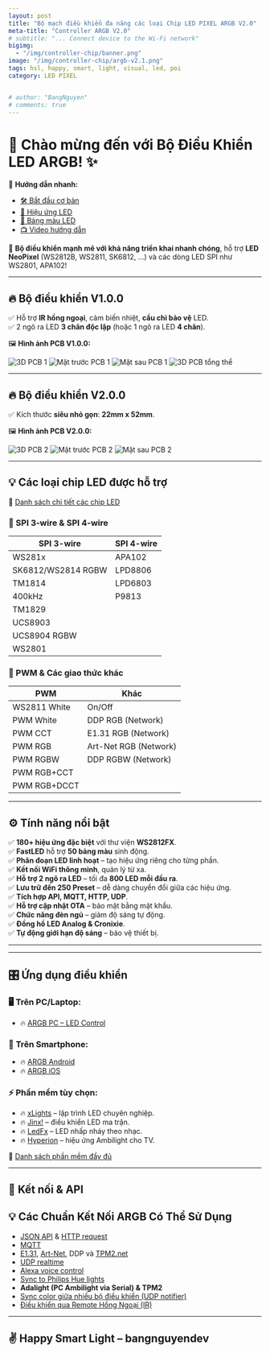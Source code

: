 ```yaml
---
layout: post
title: "Bộ mạch điều khiển đa năng các loại Chip LED PIXEL ARGB V2.0"
meta-title: "Controller ARGB V2.0"
# subtitle: "... Connect device to the Wi-Fi network"
bigimg:
  - "/img/controller-chip/banner.png"
image: "/img/controller-chip/argb-v2.1.png"
tags: hsl, happy, smart, light, visual, led, poi
category: LED PIXEL


# author: "BangNguyen"
# comments: true
---
```


# 🎉 Chào mừng đến với Bộ Điều Khiển LED ARGB! ✨  

📌 **Hướng dẫn nhanh:**  

- [🛠 Bắt đầu cơ bản](basics/getting-started)  
- [🎨 Hiệu ứng LED](features/effects)  
- [🌈 Bảng màu LED](features/palettes)  
- [📺 Video hướng dẫn](basics/tutorials)  

🚀 **Bộ điều khiển mạnh mẽ với khả năng triển khai nhanh chóng**, hỗ trợ **LED NeoPixel** (WS2812B, WS2811, SK6812, …) và các dòng LED SPI như WS2801, APA102!  

---

## 🔥 Bộ điều khiển V1.0.0  

✅ Hỗ trợ **IR hồng ngoại**, cảm biến nhiệt, **cầu chì bảo vệ** LED.  
✅ 2 ngõ ra LED **3 chân độc lập** (hoặc 1 ngõ ra LED **4 chân**).  

🖼 **Hình ảnh PCB V1.0.0:**  

<div class="image-gallery">
   <img src="/ARGB-LED/image/3D_box_PCB1_2024-06-16.png" alt="3D PCB 1">
   <img src="/ARGB-LED/image/3D_PCB1_mat-truoc.png" alt="Mặt trước PCB 1">
   <img src="/ARGB-LED/image/3D_PCB1_mat-sau.png" alt="Mặt sau PCB 1">
   <img src="/ARGB-LED/image/3D_PCB1.png" alt="3D PCB tổng thể">
</div>

---

## 🔥 Bộ điều khiển V2.0.0  

✅ Kích thước **siêu nhỏ gọn**: **22mm x 52mm**.  

🖼 **Hình ảnh PCB V2.0.0:**  

<div class="image-gallery">
   <img src="/ARGB-LED/image/v2.0.0_3D_PCB1_2024-12-04.png" alt="3D PCB 2">
   <img src="/ARGB-LED/image/v2.0.0-3D_PCB1_2024-12-04-mat truoc.png" alt="Mặt trước PCB 2">
   <img src="/ARGB-LED/image/v2.0.0-3D_PCB1_2024-12-04-mat sau.png" alt="Mặt sau PCB 2">
</div>

---

## 💡 Các loại chip LED được hỗ trợ  

🔗 [Danh sách chi tiết các chip LED](basics/compatible-led-strips)  

### 📌 SPI 3-wire & SPI 4-wire  

| **SPI 3-wire**        | **SPI 4-wire**          |
|-----------------------|-------------------------|
| WS281x               | APA102                  |
| SK6812/WS2814 RGBW   | LPD8806                 |
| TM1814               | LPD6803                 |
| 400kHz               | P9813                   |
| TM1829               |                         |
| UCS8903              |                         |
| UCS8904 RGBW         |                         |
| WS2801               |                         |

### 📌 PWM & Các giao thức khác  

| **PWM**              | **Khác**                 |
|----------------------|-------------------------|
| WS2811 White        | On/Off                   |
| PWM White           | DDP RGB (Network)        |
| PWM CCT             | E1.31 RGB (Network)      |
| PWM RGB             | Art-Net RGB (Network)    |
| PWM RGBW            | DDP RGBW (Network)       |
| PWM RGB+CCT         |                         |
| PWM RGB+DCCT        |                         |

---

## ⚙️ Tính năng nổi bật  

✅ **180+ hiệu ứng đặc biệt** với thư viện **WS2812FX**.  
✅ **FastLED** hỗ trợ **50 bảng màu** sinh động.  
✅ **Phân đoạn LED linh hoạt** – tạo hiệu ứng riêng cho từng phần.  
✅ **Kết nối WiFi thông minh**, quản lý từ xa.  
✅ **Hỗ trợ 2 ngõ ra LED** – tối đa **800 LED mỗi đầu ra**.  
✅ **Lưu trữ đến 250 Preset** – dễ dàng chuyển đổi giữa các hiệu ứng.  
✅ **Tích hợp API, MQTT, HTTP, UDP**.  
✅ **Hỗ trợ cập nhật OTA** – bảo mật bằng mật khẩu.  
✅ **Chức năng đèn ngủ** – giảm độ sáng tự động.  
✅ **Đồng hồ LED Analog & Cronixie**.  
✅ **Tự động giới hạn độ sáng** – bảo vệ thiết bị.  

---

---

## 🎛 Ứng dụng điều khiển  

### 🖥 **Trên PC/Laptop:**  
- 🔥 [ARGB PC – LED Control](https://github.com/w00000dy/WLED-GUI/releases)  

### 📱 **Trên Smartphone:**  
- 🔥 [ARGB Android](https://play.google.com/store/apps/details?id=ca.cgagnier.wlednativeandroid)  
- 🔥 [ARGB iOS](https://apps.apple.com/us/app/wled-native/id6446207239)  

### ⚡ **Phần mềm tùy chọn:**  
- 🔥 [xLights](https://xlights.org/releases) – lập trình LED chuyên nghiệp.  
- 🔥 [Jinx!](https://live-leds.de/) – điều khiển LED ma trận.  
- 🔥 [LedFx](https://www.ledfx.app/) – LED nhấp nháy theo nhạc.  
- 🔥 [Hyperion](https://github.com/hyperion-project/hyperion.ng) – hiệu ứng Ambilight cho TV.  

🔗 [Danh sách phần mềm đầy đủ](basics/compatible-software)  

---

## 🔗 Kết nối & API  

## 💡 Các Chuẩn Kết Nối ARGB Có Thể Sử Dụng  

- [JSON API](interfaces/json-api) & [HTTP request](interfaces/http-api)  
- [MQTT](interfaces/mqtt)  
- [E1.31](interfaces/e1.31-dmx), [Art-Net](interfaces/e1.31-dmx), DDP và [TPM2.net](interfaces/udp-realtime)  
- [UDP realtime](interfaces/udp-realtime)  
- [Alexa voice control](interfaces/remote-access-ifttt)  
- [Sync to Philips Hue lights](interfaces/philips-hue)  
- **Adalight (PC Ambilight via Serial) & TPM2**  
- [Sync color giữa nhiều bộ điều khiển (UDP notifier)](interfaces/udp-notifier)  
- [Điều khiển qua Remote Hồng Ngoại (IR)](interfaces/infrared)  

---

## ✌️ Happy Smart Light – bangnguyendev  
